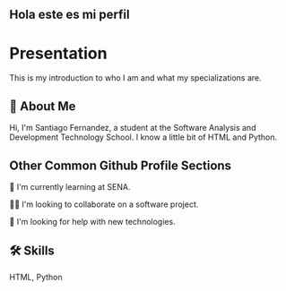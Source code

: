 ## Hola este es mi perfil
# Presentation 

 This is my introduction to who I am and what my specializations are.
## 🚀 About Me

Hi, I'm Santiago Fernandez, a student at the Software Analysis and Development Technology School. I know a little bit of HTML and Python. 
## Other Common Github Profile Sections

🧠 I'm currently learning at SENA.

👯‍♀️ I'm looking to collaborate on a software project.

🤔 I'm looking for help with new technologies.
## 🛠 Skills
 HTML, Python 